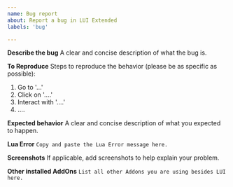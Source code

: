 ```yaml
---
name: Bug report
about: Report a bug in LUI Extended
labels: 'bug'

---
```


**Describe the bug**
A clear and concise description of what the bug is.

**To Reproduce**
Steps to reproduce the behavior (please be as specific as possible):
1. Go to '...'
2. Click on '....'
3. Interact with '....'
4. ....

**Expected behavior**
A clear and concise description of what you expected to happen.

**Lua Error**
`Copy and paste the Lua Error message here.`

**Screenshots**
If applicable, add screenshots to help explain your problem.

**Other installed AddOns**
`List all other Addons you are using besides LUI here.`
